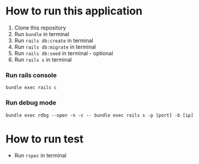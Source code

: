 # How to run this application
1. Clone this repository
2. Run `bundle` in terminal
3. Run `rails db:create` in terminal
4. Run `rails db:migrate` in terminal
5. Run `rails db:seed` in terminal - optional
6. Run `rails s` in terminal

### Run rails console
```
bundle exec rails c
```
### Run debug mode
```
bundle exec rdbg --open -n -c -- bundle exec rails s -p [port] -b [ip]
```

# How to run test
 - Run `rspec` in terminal

